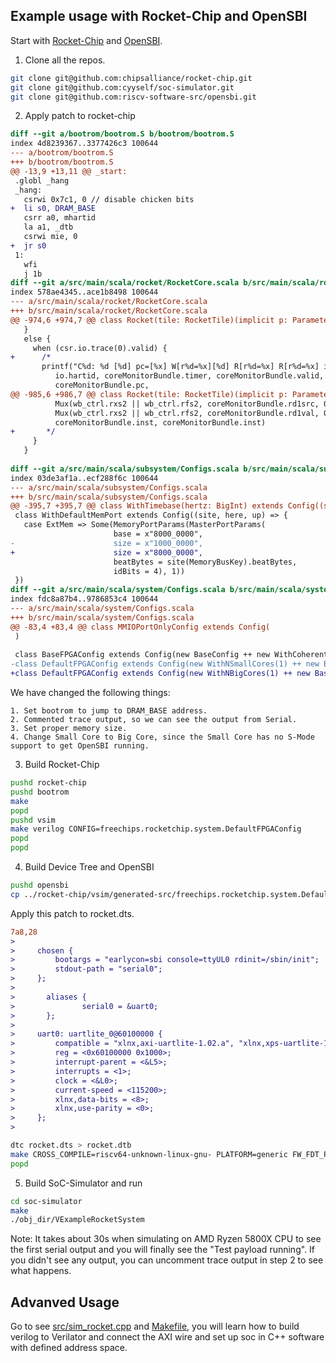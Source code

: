 ## Example usage with Rocket-Chip and OpenSBI

Start with [Rocket-Chip](https://github.com/chipsalliance/rocket-chip) and [OpenSBI](https://github.com/riscv-software-src/opensbi).

1. Clone all the repos.

```bash
git clone git@github.com:chipsalliance/rocket-chip.git
git clone git@github.com:cyyself/soc-simulator.git
git clone git@github.com:riscv-software-src/opensbi.git
```

2. Apply patch to rocket-chip

```patch
diff --git a/bootrom/bootrom.S b/bootrom/bootrom.S
index 4d8239367..3377426c3 100644
--- a/bootrom/bootrom.S
+++ b/bootrom/bootrom.S
@@ -13,9 +13,11 @@ _start:
 .globl _hang
 _hang:
   csrwi 0x7c1, 0 // disable chicken bits
+  li s0, DRAM_BASE
   csrr a0, mhartid
   la a1, _dtb
   csrwi mie, 0
+  jr s0
 1:
   wfi
   j 1b
diff --git a/src/main/scala/rocket/RocketCore.scala b/src/main/scala/rocket/RocketCore.scala
index 578ae4345..ace1b8498 100644
--- a/src/main/scala/rocket/RocketCore.scala
+++ b/src/main/scala/rocket/RocketCore.scala
@@ -974,6 +974,7 @@ class Rocket(tile: RocketTile)(implicit p: Parameters) extends CoreModule()(p)
   }
   else {
     when (csr.io.trace(0).valid) {
+      /*
       printf("C%d: %d [%d] pc=[%x] W[r%d=%x][%d] R[r%d=%x] R[r%d=%x] inst=[%x] DASM(%x)\n",
          io.hartid, coreMonitorBundle.timer, coreMonitorBundle.valid,
          coreMonitorBundle.pc,
@@ -985,6 +986,7 @@ class Rocket(tile: RocketTile)(implicit p: Parameters) extends CoreModule()(p)
          Mux(wb_ctrl.rxs2 || wb_ctrl.rfs2, coreMonitorBundle.rd1src, 0.U),
          Mux(wb_ctrl.rxs2 || wb_ctrl.rfs2, coreMonitorBundle.rd1val, 0.U),
          coreMonitorBundle.inst, coreMonitorBundle.inst)
+       */
     }
   }
 
diff --git a/src/main/scala/subsystem/Configs.scala b/src/main/scala/subsystem/Configs.scala
index 03de3af1a..ecf288f6c 100644
--- a/src/main/scala/subsystem/Configs.scala
+++ b/src/main/scala/subsystem/Configs.scala
@@ -395,7 +395,7 @@ class WithTimebase(hertz: BigInt) extends Config((site, here, up) => {
 class WithDefaultMemPort extends Config((site, here, up) => {
   case ExtMem => Some(MemoryPortParams(MasterPortParams(
                       base = x"8000_0000",
-                      size = x"1000_0000",
+                      size = x"8000_0000",
                       beatBytes = site(MemoryBusKey).beatBytes,
                       idBits = 4), 1))
 })
diff --git a/src/main/scala/system/Configs.scala b/src/main/scala/system/Configs.scala
index fdc8a87b4..9786853c4 100644
--- a/src/main/scala/system/Configs.scala
+++ b/src/main/scala/system/Configs.scala
@@ -83,4 +83,4 @@ class MMIOPortOnlyConfig extends Config(
 )
 
 class BaseFPGAConfig extends Config(new BaseConfig ++ new WithCoherentBusTopology)
-class DefaultFPGAConfig extends Config(new WithNSmallCores(1) ++ new BaseFPGAConfig)
+class DefaultFPGAConfig extends Config(new WithNBigCores(1) ++ new BaseFPGAConfig)
```

We have changed the following things:

    1. Set bootrom to jump to DRAM_BASE address.
    2. Commented trace output, so we can see the output from Serial.
    3. Set proper memory size.
    4. Change Small Core to Big Core, since the Small Core has no S-Mode support to get OpenSBI running.


3. Build Rocket-Chip

```bash
pushd rocket-chip
pushd bootrom
make
popd
pushd vsim
make verilog CONFIG=freechips.rocketchip.system.DefaultFPGAConfig
popd
popd
```

4. Build Device Tree and OpenSBI

```bash
pushd opensbi
cp ../rocket-chip/vsim/generated-src/freechips.rocketchip.system.DefaultFPGAConfig.dts rocket.dts
```

Apply this patch to rocket.dts.

```patch
7a8,28
> 
>     chosen {
>         bootargs = "earlycon=sbi console=ttyUL0 rdinit=/sbin/init";
>         stdout-path = "serial0";
>     };
> 
>       aliases {
>               serial0 = &uart0;
>       };
> 
>     uart0: uartlite_0@60100000 {
>         compatible = "xlnx,axi-uartlite-1.02.a", "xlnx,xps-uartlite-1.00.a";
>         reg = <0x60100000 0x1000>;
>         interrupt-parent = <&L5>;
>         interrupts = <1>;
>         clock = <&L0>;
>         current-speed = <115200>;
>         xlnx,data-bits = <8>;
>         xlnx,use-parity = <0>;
>     };
> 
```

```bash
dtc rocket.dts > rocket.dtb
make CROSS_COMPILE=riscv64-unknown-linux-gnu- PLATFORM=generic FW_FDT_PATH=rocket.dtb -j 16
popd
```

5. Build SoC-Simulator and run

```bash
cd soc-simulator
make
./obj_dir/VExampleRocketSystem
```

Note: It takes about 30s when simulating on AMD Ryzen 5800X CPU to see the first serial output and you will finally see the "Test payload running". If you didn't see any output, you can uncomment trace output in step 2 to see what happens.

## Advanved Usage

Go to see [src/sim_rocket.cpp](../src/sim_rocket.cpp) and [Makefile](../Makefile), you will learn how to build verilog to Verilator and connect the AXI wire and set up soc in C++ software with defined address space.